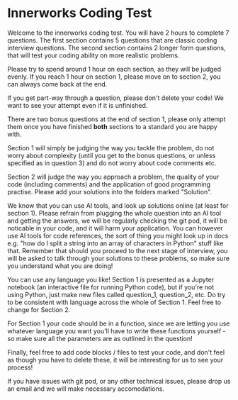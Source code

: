 # **Innerworks Coding Test**

Welcome to the innerworks coding test. You will have 2 hours to complete 7 questions. The first section contains 5 questions that are classic coding interview questions. The second section contains 2 longer form questions, that will test your coding ability on more realistic problems.

Please try to spend around 1 hour on each section, as they will be judged evenly. If you reach 1 hour on section 1, please move on to section 2, you can always come back at the end.

If you get part-way through a question, please don't delete your code! We want to see your attempt even if it is unfinished.

There are two bonus questions at the end of section 1, please only attempt them once you have finished **both** sections to a standard you are happy with.

Section 1 will simply be judging the way you tackle the problem, do not worry about complexity (until you get to the bonus questions, or unless specified as in question 3) and do not worry about code comments etc.

Section 2 will judge the way you approach a problem, the quality of your code (including comments) and the application of good programming practise. Please add your solutions into the folders marked "Solution".

We know that you can use AI tools, and look up solutions online (at least for section 1). Please refrain from plugging the whole question into an AI tool and getting the answers, we will be regularly checking the git pod, it will be noticable in your code, and it will harm your application. You can however use AI tools for code references, the sort of thing you might look up in docs e.g. "how do I split a string into an array of characters in Python" stuff like that. Remember that should you proceed to the next stage of interview, you will be asked to talk through your solutions to these problems, so make sure you understand what you are doing!

You can use any language you like! Section 1 is presented as a Jupyter notebook (an interactive file for running Python code), but if you're not using Python, just make new files called question_1, question_2, etc. Do try to be consistent with language across the whole of Section 1. Feel free to change for Section 2.

For Section 1 your code should be in a function, since we are letting you use whatever language you want you'll have to write these functions yourself - so make sure all the parameters are as outlined in the question!

Finally, feel free to add code blocks / files to test your code, and don't feel as though you have to delete these, it will be interesting for us to see your process!

If you have issues with git pod, or any other technical issues, please drop us an email and we will make necessary accomodations.